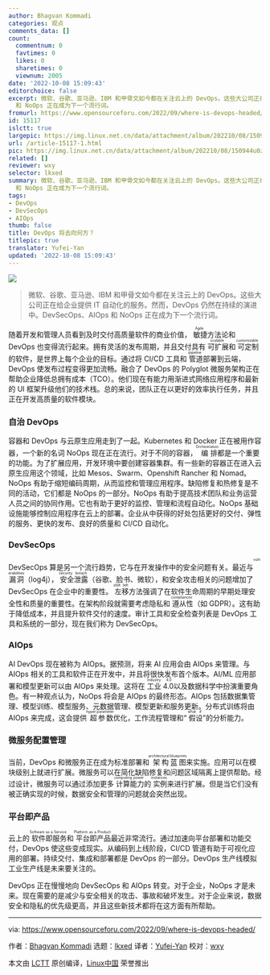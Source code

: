 ```yaml
---
author: Bhagvan Kommadi
categories: 观点
comments_data: []
count:
  commentnum: 0
  favtimes: 0
  likes: 0
  sharetimes: 0
  viewnum: 2005
date: '2022-10-08 15:09:43'
editorchoice: false
excerpt: 微软、谷歌、亚马逊、IBM 和甲骨文如今都在关注云上的 DevOps。这些大公司正在给企业提供 IT 自动化的服务。然而，DevOps 仍然在持续的演进中。DevSecOps、AIOps
  和 NoOps 正在成为下一个流行词。
fromurl: https://www.opensourceforu.com/2022/09/where-is-devops-headed/
id: 15117
islctt: true
largepic: https://img.linux.net.cn/data/attachment/album/202210/08/150944u0z7yfrmezycu9ur.jpg
url: /article-15117-1.html
pic: https://img.linux.net.cn/data/attachment/album/202210/08/150944u0z7yfrmezycu9ur.jpg.thumb.jpg
related: []
reviewer: wxy
selector: lkxed
summary: 微软、谷歌、亚马逊、IBM 和甲骨文如今都在关注云上的 DevOps。这些大公司正在给企业提供 IT 自动化的服务。然而，DevOps 仍然在持续的演进中。DevSecOps、AIOps
  和 NoOps 正在成为下一个流行词。
tags:
- DevOps
- DevSecOps
- AIOps
thumb: false
title: DevOps 将去向何方？
titlepic: true
translator: Yufei-Yan
updated: '2022-10-08 15:09:43'
---
```


![](/data/attachment/album/202210/08/150944u0z7yfrmezycu9ur.jpg)



> 
> 微软、谷歌、亚马逊、IBM 和甲骨文如今都在关注云上的 DevOps。这些大公司正在给企业提供 IT 自动化的服务。然而，DevOps 仍然在持续的演进中。DevSecOps、AIOps 和 NoOps 正在成为下一个流行词。
> 
> 
> 


随着开发和管理人员看到及时交付高质量软件的商业价值，<ruby> 敏捷 <rt>  Agile </rt></ruby>方法论和 DevOps 也变得流行起来。拥有灵活的发布周期，并且交付具有<ruby> 可扩展 <rt>  scalable </rt></ruby>和<ruby> 可定制 <rt>  customizable </rt></ruby>的软件，是世界上每个企业的目标。通过将 CI/CD 工具和<ruby> 管道 <rt>  pipeline </rt></ruby>部署到云端，DevOps 使发布过程变得更加流畅。融合了 DevOps 的 Polyglot 微服务架构正在帮助企业降低总拥有成本（TCO）。他们现在有能力用渐进式网络应用程序和最新的 UI 框架升级他们的技术栈。总的来说，团队正在以更好的效率执行任务，并且正在开发高质量的软件模块。


### 自治 DevOps


容器和 DevOps 与云原生应用走到了一起。Kubernetes 和 Docker 正在被用作容器，一个新的名词 NoOps 现在正在流行。对于不同的容器，<ruby> 编排 <rt>  Orchestration </rt></ruby>都是一个重要的功能。为了扩展应用，开发环境中要创建容器集群。有一些新的容器正在进入云原生应用这个领域，比如 Mesos、Swarm、Openshift Rancher 和 Nomad。NoOps 有助于缩短编码周期，从而监控和管理应用程序。缺陷修复和热修复是不同的活动，它们都是 NoOps 的一部分。NoOps 有助于提高技术团队和业务运营人员之间的协同作用。它也有助于更好的监控、管理和流程自动化。NoOps 基础设施能够控制应用程序在云上的部署。企业从中获得的好处包括更好的交付、弹性的服务、更快的发布、良好的质量和 CI/CD 自动化。


### DevSecOps


DevSecOps 算是另一个流行趋势，它与在开发操作中的安全问题有关。最近与<ruby> 漏洞 <rt>  vulnerabilities </rt></ruby>（log4j），<ruby> 安全泄露 <rt>  security breach </rt></ruby>（谷歌、脸书、微软），和安全攻击相关的问题增加了 DevSecOps 在企业中的重要性。<ruby> 左移 <rt>  shift left </rt></ruby>方法强调了在软件生命周期的早期处理安全性和质量的重要性。在架构阶段就需要考虑隐私和<ruby> 遵从性 <rt>  compliances </rt></ruby>（如 GDPR）。这有助于降低成本，并且提升软件交付的速度。审计工具和安全检查列表是 DevOps 工具和系统的一部分，现在我们称为 DevSecOps。


### AIOps


AI DevOps 现在被称为 AIOps。据预测，将来 AI 应用会由 AIOps 来管理。与 AIOps 相关的工具和软件正在开发中，并且将很快发布首个版本。AI/ML 应用部署和模型更新可以由 AIOps 来处理。这将在<ruby> 工业 4.0 <rt>  Industry 4.0 </rt></ruby> 以及数据科学中扮演重要角色。有一种观点认为，NoOps 将会是 AIOps 的最终形态。AIOps 包括数据集管理、模型训练、模型服务、元数据管理、模型更新和服务更新。分布式训练将由 AIOps 来完成，这会提供<ruby> 超参数 <rt>  hyper parameter </rt></ruby>优化，工作流程管理和“<ruby> 假设 <rt>  what if </rt></ruby>”的分析能力。


### 微服务配置管理


当前，DevOps 和微服务正在成为标准部署和<ruby> 架构蓝图 <rt>  architectural blueprints </rt></ruby>来实施。应用可以在模块级别上就进行扩展。微服务可以在简化缺陷修复和问题区域隔离上提供帮助。经过设计，微服务可以通过添加更多<ruby> 计算能力 <rt>  computing power </rt></ruby>的<ruby> 实例 <rt>  instances </rt></ruby>来进行扩展。但是当它们没有被正确实现的时候，数据安全和管理的问题就会突然出现。


### 平台即产品


云上的<ruby> 软件即服务 <rt>  Software as a Service </rt></ruby>和<ruby> 平台即产品 <rt>  Platform as a Product </rt></ruby>最近非常流行。通过加速向平台部署和功能交付，DevOps 使这些变成现实。从编码到上线阶段，CI/CD 管道有助于可视化应用的部署。持续交付、集成和部署都是 DevOps 的一部分。DevOps 生产线模拟工业生产线是未来要关注的。


DevOps 正在慢慢地向 DevSecOps 和 AIOps 转变。对于企业，NoOps 才是未来。现在需要的是减少与安全相关的攻击、事故和破坏发生。对于企业来说，数据安全和隐私的优先级更高，并且这些新技术都将在这方面有所帮助。




---


via: <https://www.opensourceforu.com/2022/09/where-is-devops-headed/>


作者：[Bhagvan Kommadi](https://www.opensourceforu.com/author/bhagvan-kommadi/) 选题：[lkxed](https://github.com/lkxed) 译者：[Yufei-Yan](https://github.com/Yufei-Yan) 校对：[wxy](https://github.com/wxy)


本文由 [LCTT](https://github.com/LCTT/TranslateProject) 原创编译，[Linux中国](https://linux.cn/) 荣誉推出